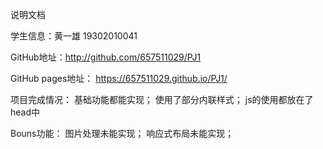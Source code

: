 说明文档

学生信息：黄一雄  19302010041 

GitHub地址：http://github.com/657511029/PJ1

GitHub pages地址： https://657511029.github.io/PJ1/

项目完成情况：
基础功能都能实现；
使用了部分内联样式；
js的使用都放在了head中

Bouns功能：
图片处理未能实现；
响应式布局未能实现；



